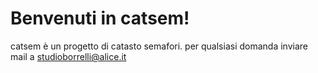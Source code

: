 # Benvenuti in catsem!

catsem è un progetto di catasto semafori.
per qualsiasi domanda inviare mail a studioborrelli@alice.it